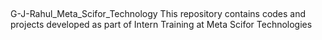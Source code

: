 <h2></h2> G-J-Rahul_Meta_Scifor_Technology </h2>
This repository contains codes and projects developed as part of Intern Training at Meta Scifor Technologies
